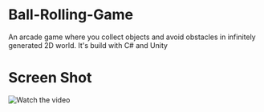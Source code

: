 # Ball-Rolling-Game
An arcade game where you collect objects and avoid obstacles in infinitely generated 2D world.
It's build with C# and Unity

# Screen Shot
![Watch the video](https://user-images.githubusercontent.com/24472871/65771511-a25e0680-e138-11e9-9400-3bc10e3863ff.PNG)
